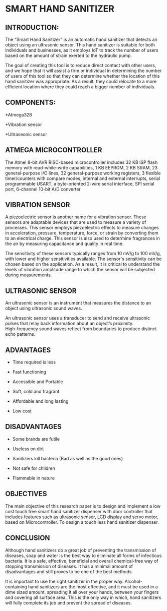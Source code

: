 # **SMART HAND SANITIZER**

## INTRODUCTION:

The "Smart Hand Sanitizer" is an automatic hand sanitizer that detects an object using an ultrasonic sensor. This hand sanitizer is suitable for both individuals and businesses, as it employs IoT to track the number of users based on the amount of strain exerted to the hydraulic pump.
     
The goal of creating this tool is to reduce direct contact with other users, and we hope that it will assist a firm or individual in determining the number of users of this tool so that they can determine whether the location of this hand sanitizer was appropriate. As a result, they could relocate to a more efficient location where they could reach a bigger number of individuals.
     
## COMPONENTS:

  *Atmega328
  
  *Vibration sensor
  
  *Ultraseonic sensor
  
  
## ATMEGA MICROCONTROLLER 
   
The Atmel 8-bit AVR RISC-based microcontroller includes 32 KB ISP flash memory with read-while-write capabilities, 1 KB EEPROM, 2 KB SRAM, 23 general-purpose I/O lines, 32 general-purpose working registers, 3 flexible timer/counters with compare modes, internal and external interrupts, serial programmable USART, a byte-oriented 2-wire serial interface, SPI serial port, 6-channel 10-bit A/D converter
      
## VIBRATION SENSOR 
 
A piezoelectric sensor is another name for a vibration sensor. These sensors are adaptable devices that are used to measure a variety of processes. This sensor employs piezoelectric effects to measure changes in acceleration, pressure, temperature, force, or strain by converting them to an electrical charge. This sensor is also used to determine fragrances in the air by measuring capacitance and quality in real time.

The sensitivity of these sensors typically ranges from 10 mV/g to 100 mV/g, with lower and higher sensitivities available. The sensor's sensitivity can be chosen based on the application. As a result, it is critical to understand the levels of vibration amplitude range to which the sensor will be subjected during measurements.
      
## ULTRASONIC SENSOR 

An ultrasonic sensor is an instrument that measures the distance to an object using ultrasonic sound waves.

An ultrasonic sensor uses a transducer to send and receive ultrasonic pulses that relay back information about an object’s proximity.  
High-frequency sound waves reflect from boundaries to produce distinct echo patterns.

## ADVANTAGES 

  * Time required is less

  * Fast functioning
  
  * Accessible and Portable

  * Soft, cold and fragrant

  * Affordable and long lasting

  * Low cost 

## DISADVANTAGES 

  * Some brands are futile

  * Useless on dirt

  * Sanitizers kill bacteria (Bad as well as the good ones) 

  * Not safe for children

  * Flammable in nature 
  
## OBJECTIVES 

The main objective of this research paper is to design and implement a low cost touch free smart hand sanitizer dispenser with door controller that includes features such as ultrasonic sensor, LCD display and servo motor, based on Microcontroller. To design a touch less hand sanitizer dispenser. 
  
## CONCLUSION 

Although hand sanitizers do a great job of preventing the transmission of diseases, soap and water is the best way to eliminate  all forms of infectious bacteria.  It is a safe, effective, beneficial and overall chemical-free way of stopping transmission of diseases. It has a minimal amount of disadvantages and still proves to be one of the best methods.  

It is important  to use the right sanitizer in the proper way.  Alcohol-containing hand  sanitizers are the most effective, and it must be used in a dime sized amount, spreading it all over your hands, between your fingers and covering all surface area.  This is the only way in which, hand sanitizers will fully complete its job and prevent the spread of diseases. 
